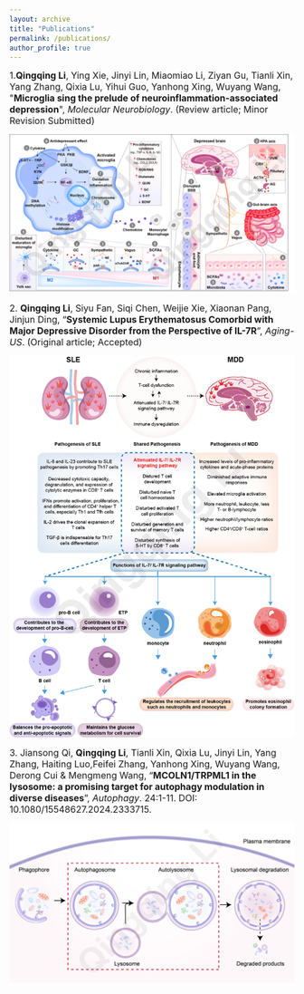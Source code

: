 ```yaml
---
layout: archive
title: "Publications"
permalink: /publications/
author_profile: true
---
```

<span style="font-size:16px;">1.**Qingqing Li**, Ying Xie, Jinyi Lin, Miaomiao Li, Ziyan Gu, Tianli Xin, Yang Zhang, Qixia Lu, Yihui Guo, Yanhong Xing, Wuyang Wang, "**Microglia sing the prelude of neuroinflammation-associated depression**", _Molecular Neurobiology_. (Review article; Minor Revision Submitted)</span>

<img src='/images/1.png' /><br> 

<span style="font-size:16px;">2. **Qingqing Li**, Siyu Fan, Siqi Chen, Weijie Xie, Xiaonan Pang, Jinjun Ding, “**Systemic Lupus Erythematosus Comorbid with Major Depressive Disorder from the Perspective of IL-7R**”, _Aging-US_. (Original article; Accepted)</span>

<img src='/images/2.png' /><br> 

<span style="font-size:16px;">3. Jiansong Qi, **Qingqing Li**, Tianli Xin, Qixia Lu, Jinyi Lin, Yang Zhang, Haiting Luo,Feifei Zhang, Yanhong Xing, Wuyang Wang, Derong Cui & Mengmeng Wang, “**MCOLN1/TRPML1 in the lysosome: a promising target for autophagy modulation in diverse diseases**”, _Autophagy_. 24:1-11. DOI: 10.1080/15548627.2024.2333715. </span><br>

<img src='/images/4.png' /><br> 
